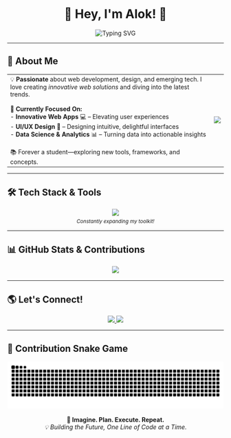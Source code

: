 <!-- Welcome to my GitHub Profile! -->
<h1 align="center">🤖 Hey, I'm Alok! 🚀</h1>

<p align="center">
  <img src="https://readme-typing-svg.demolab.com?font=Fira+Code&size=24&pause=1000&color=36BCF7&center=true&vCenter=true&width=600&lines=UI/UX+Designer;Data+Science+Enthusiast;Tech+Explorer;Turning+Ideas+into+Reality;Building+Innovative+Solutions" alt="Typing SVG" />
</p>

---

## 🚀 About Me
<div align="center">
  <table>
    <tr>
      <td>
        💡 <b>Passionate</b> about web development, design, and emerging tech. I love creating <i>innovative web solutions</i> and diving into the latest trends.<br><br>
        🎯 <b>Currently Focused On:</b><br>
        - <b>Innovative Web Apps</b> 💻 – Elevating user experiences<br>
        - <b>UI/UX Design</b> 🌟 – Designing intuitive, delightful interfaces<br>
        - <b>Data Science & Analytics</b> 📊 – Turning data into actionable insights<br><br>
        📚 Forever a student—exploring new tools, frameworks, and concepts.
      </td>
      <td>
        <img src="https://media.giphy.com/media/qgQUggAC3Pfv687qPC/giphy.gif" width="250px" />
      </td>
    </tr>
  </table>
</div>

---

## 🛠️ Tech Stack & Tools
<p align="center">
  <img src="https://skillicons.dev/icons?i=html,css,js,react,nodejs,mongodb,java,python,git,figma,c,cpp,r,mysql" /><br>
  <small><i>Constantly expanding my toolkit!</i></small>
</p>

---

## 📊 GitHub Stats & Contributions
<p align="center">
  <img src="https://github-readme-stats.vercel.app/api?username=alokbhorunde9814&show_icons=true&theme=tokyonight&hide_border=true&title_color=36BCF7&icon_color=36BCF7" width="450px"/>
</p>

---

## 🌎 Let's Connect!
<p align="center">
  <a href="https://www.linkedin.com/in/alok" target="_blank">
    <img src="https://skillicons.dev/icons?i=linkedin" />
  </a>
  <a href="https://github.com/alok" target="_blank">
    <img src="https://skillicons.dev/icons?i=github" />
  </a>
</p>

---

## 🐍 Contribution Snake Game
<p align="center">
  <picture>
    <source media="(prefers-color-scheme: dark)" srcset="https://raw.githubusercontent.com/alokbhorunde9814/alokbhorunde9814/main/github-snake-dark.svg">
    <img src="https://raw.githubusercontent.com/alokbhorunde9814/alokbhorunde9814/main/github-snake.svg">
  </picture>
</p>



<p align="center">
  <b>🚀 Imagine. Plan. Execute. Repeat.</b><br>
  <i>💡 Building the Future, One Line of Code at a Time.</i>
</p>
